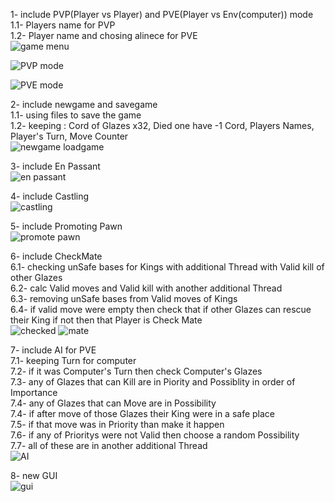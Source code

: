 1- include PVP(Player vs Player) and PVE(Player vs Env(computer)) mode <br />
  1.1- Players name for PVP<br />
  1.2- Player name and chosing alinece for PVE <br />
  ![game menu](./Screen%20Shots/1-%20Game%20Menu.jpg)
  
  ![PVP mode](./Screen%20Shots/3-%20Changing%20Player's%20Name%20in%20PVP%20mode.jpg)
  
  ![PVE mode](./Screen%20Shots/8-%20Changing%20Player's%20Name%20in%20PVE%20mode.jpg)

2- include newgame and savegame <br />
  1.1- using files to save the game <br />
  1.2- keeping : Cord of Glazes x32, Died one have -1 Cord, Players Names, Player's Turn, Move Counter <br />
  ![newgame loadgame](./Screen%20Shots/2-%20Newgame%20or%20Loadgame.jpg)

3- include En Passant <br />
  ![en passant](./Screen%20Shots/5-%20En%20Passant.jpg)

4- include Castling <br />
  ![castling](./Screen%20Shots/6-%20Castling.jpg)

5- include Promoting Pawn <br />
  ![promote pawn](./Screen%20Shots/7-%20Promoting%20Pawn.jpg)

6- include CheckMate <br />
  6.1- checking unSafe bases for Kings with additional Thread with Valid kill of other Glazes <br />
  6.2- calc Valid moves and Valid kill with another additional Thread <br />
  6.3- removing unSafe bases from Valid moves of Kings <br />
  6.4- if valid move were empty then check that if other Glazes can rescue their King if not then that Player is Check Mate <br />
  ![checked](./Screen%20Shots/4-%20Checked%20by%20Pawn.jpg)
  ![mate](./Screen%20Shots/10%20-%20Check%20Mate.jpg)

7- include AI for PVE <br />
  7.1- keeping Turn for computer <br />
  7.2- if it was Computer's Turn then check Computer's Glazes <br />
  7.3- any of Glazes that can Kill are in Piority and Possiblity in order of Importance <br /> 
  7.4- any of Glazes that can Move are in Possibility <br />
  7.4- if after move of those Glazes their King were in a safe place <br />
  7.5- if that move was in Priority than make it happen <br />
  7.6- if any of Prioritys were not Valid then choose a random Possibility <br />
  7.7- all of these are in another additional Thread <br />
  ![AI](./Screen%20Shots/9-%20AI%20nad%20PVE.jpg)

8- new GUI <br />
  ![gui](./Screen%20Shots/11-new%20GUI.jpg)
